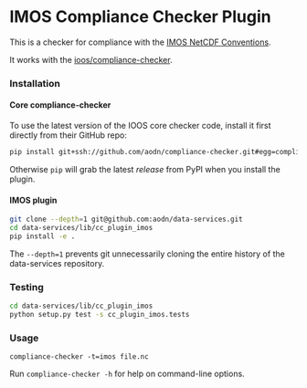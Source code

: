 # IMOS Compliance Checker Plugin

This is a checker for compliance with the [IMOS NetCDF Conventions](https://s3-ap-southeast-2.amazonaws.com/content.aodn.org.au/Documents/IMOS/Conventions/IMOS_NetCDF_Conventions.pdf).

It works with the [ioos/compliance-checker](https://github.com/ioos/compliance-checker).


### Installation

#### Core compliance-checker
To use the latest version of the IOOS core checker code, install it first directly from their GitHub repo:
```bash
pip install git+ssh://github.com/aodn/compliance-checker.git#egg=compliance-checker
```
Otherwise `pip` will grab the latest *release* from PyPI when you install the plugin.

#### IMOS plugin
```bash
git clone --depth=1 git@github.com:aodn/data-services.git
cd data-services/lib/cc_plugin_imos
pip install -e .
```
The `--depth=1` prevents git unnecessarily cloning the entire history of the data-services repository.


### Testing

```bash
cd data-services/lib/cc_plugin_imos
python setup.py test -s cc_plugin_imos.tests
```


### Usage

`compliance-checker -t=imos file.nc`

Run `compliance-checker -h` for help on command-line options.
